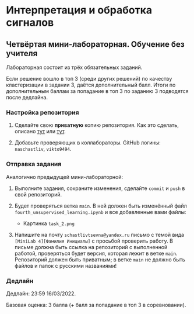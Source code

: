# Интерпретация и обработка сигналов

## Четвёртая мини-лабораторная. Обучение без учителя

Лабораторная состоит из трёх обязательных заданий.

Если решение вошло в топ 3 (среди других решений) по качеству кластеризации в задании 3, даётся дополнительный балл.
Итоги по дополнительным баллам за попадание в топ 3 по заданию 3 подводятся после дедлайна.

### Настройка репозитория

1. Сделайте свою **приватную** копию репозитория.
Как это сделать, описано [тут](https://gist.github.com/0xjac/85097472043b697ab57ba1b1c7530274)
или [тут](https://stackoverflow.com/questions/10065526/github-how-to-make-a-fork-of-public-repository-private).

2. Добавьте проверяющих в коллабораторы. GitHub логины: `naschastliv`, `vikto9494`.

### Отправка задания

Аналогично предыдущей мини-лабораторной:

1. Выполните задания, сохраните изменения, сделайте `commit`
и `push` в свой репозиторий.

2. Будет проверяться ветка `main`. В ней должен быть
изменённый файл `fourth_unsupervised_learning.ipynb` и все добавленные вами
файлы:
    * Картинка `task_2.png`

3. Напишите на почту `schastlivtsevna@yandex.ru`
письмо с темой вида `[MiniLab 4][Фамилия Инициалы]`
с просьбой проверить работу.
В письме должна быть ссылка на репозиторий с
выполненной работой, проверяться будет версия,
которая лежит в ветке `main`.
Репозиторий должен быть приватным;
в ветке `main` не должно быть файлов и папок с русскими
названиями!

### Дедлайн

Дедлайн: 23:59 16/03/2022.

Базовая оценка: 3 балла (+ балл за попадание в топ 3 в соревновании).
